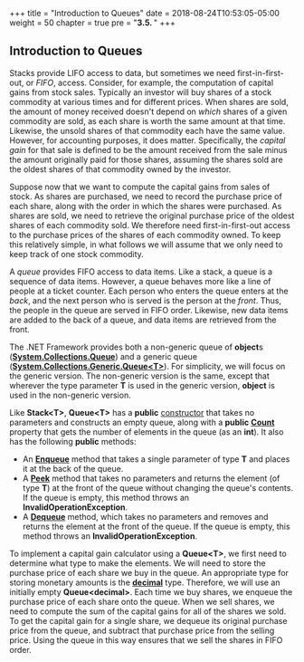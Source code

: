 +++
title = "Introduction to Queues"
date = 2018-08-24T10:53:05-05:00
weight = 50
chapter = true
pre = "<b>3.5. </b>"
+++

## Introduction to Queues

Stacks provide LIFO access to data, but sometimes we need
first-in-first-out, or *FIFO*, access.
Consider, for example, the computation of capital gains from stock
sales. Typically an investor will buy shares of a stock commodity at
various times and for different prices. When shares are sold, the amount
of money received doesn't depend on *which* shares of a given commodity
are sold, as each share is worth the same amount at that time. Likewise,
the unsold shares of that commodity each have the same value. However,
for accounting purposes, it does matter. Specifically, the *capital
gain* for that sale is defined to be the amount received from the sale
minus the amount originally paid for those shares, assuming the shares
sold are the oldest shares of that commodity owned by the investor.

Suppose now that we want to compute the capital gains from sales of
stock. As shares are purchased, we need to record the purchase price of
each share, along with the order in which the shares were purchased. As
shares are sold, we need to retrieve the original purchase price of the
oldest shares of each commodity sold. We therefore need
first-in-first-out access to the purchase prices of the shares of each
commodity owned. To keep this relatively simple, in what follows we will
assume that we only need to keep track of one stock commodity.

A *queue* provides FIFO access to data items. Like a stack, a queue is a
sequence of data items. However, a queue behaves more like a line of
people at a ticket counter. Each person who enters the queue enters at
the *back*, and the next person who is served is the person at the
*front*. Thus, the people in the queue are served in FIFO order.
Likewise, new data items are added to the back of a queue, and data
items are retrieved from the front.

The .NET Framework provides both a non-generic queue of **object**s
([**System.Collections.Queue**](https://docs.microsoft.com/en-us/dotnet/api/system.collections.queue?view=netframework-4.7.2))
and a generic queue
([**System.Collections.Generic.Queue\<T\>**](https://docs.microsoft.com/en-us/dotnet/api/system.collections.generic.queue-1?view=netframework-4.7.2)).
For simplicity, we will focus on the generic version. The non-generic
version is the same, except that wherever the type parameter **T** is
used in the generic version, **object** is used in the non-generic
version.

Like **Stack\<T\>**, **Queue\<T\>** has a **public**
[constructor](https://docs.microsoft.com/en-us/dotnet/api/system.collections.generic.queue-1.-ctor?view=netframework-4.7.2#System_Collections_Generic_Queue_1__ctor)
that takes no parameters and constructs an empty queue, along with a
**public**
[**Count**](https://docs.microsoft.com/en-us/dotnet/api/system.collections.generic.queue-1.count?view=netframework-4.7.2)
property that gets the number of elements in the queue (as an **int**).
It also has the following **public** methods:

  - An
    [**Enqueue**](https://docs.microsoft.com/en-us/dotnet/api/system.collections.generic.queue-1.enqueue?view=netframework-4.7.2)
    method that takes a single parameter of type **T** and places it at
    the back of the queue.
  - A
    [**Peek**](https://docs.microsoft.com/en-us/dotnet/api/system.collections.generic.queue-1.peek?view=netframework-4.7.2)
    method that takes no parameters and returns the element (of type
    **T**) at the front of the queue without changing the queue's
    contents. If the queue is empty, this method throws an
    **InvalidOperationException**.
  - A
    [**Dequeue**](https://docs.microsoft.com/en-us/dotnet/api/system.collections.generic.queue-1.dequeue?view=netframework-4.7.2)
    method, which takes no parameters and removes and returns the
    element at the front of the queue. If the queue is empty, this
    method throws an **InvalidOperationException**.

To implement a capital gain calculator using a **Queue\<T\>**, we first
need to determine what type to make the elements. We will need to store
the purchase price of each share we buy in the queue. An appropriate
type for storing monetary amounts is the
[**decimal**](/appendix/syntax/decimals) type.
Therefore, we will use an initially empty **Queue\<decimal\>**. Each
time we buy shares, we enqueue the purchase price of each share onto the
queue. When we sell shares, we need to compute the sum of the capital
gains for all of the shares we sold. To get the capital gain for a
single share, we dequeue its original purchase price from the queue, and
subtract that purchase price from the selling price. Using the queue in
this way ensures that we sell the shares in FIFO order.
